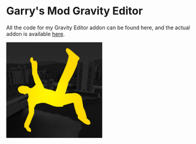 # Garry's Mod Gravity Editor
All the code for my Gravity Editor addon can be found here, and the actual addon is available [here](https://steamcommunity.com/sharedfiles/filedetails/?id=408860867).

<img src="gravityeditoriconredo.jpg?raw=true" width="256">
